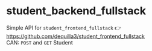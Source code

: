 # student_backend_fullstack
Simple API for <code>student_frontend_fullstack</code> :point_right: https://github.com/dequilla3/student_frontend_fullstack <br/>
CAN: <code>POST</code> and <code>GET</code> Student
